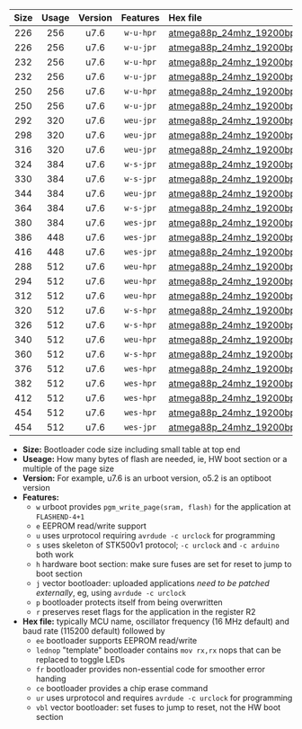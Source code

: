 |Size|Usage|Version|Features|Hex file|
|:-:|:-:|:-:|:-:|:--|
|226|256|u7.6|`w-u-hpr`|[atmega88p_24mhz_19200bps_ur.hex](https://raw.githubusercontent.com/stefanrueger/urboot/main//atmega88p_24mhz_19200bps_ur.hex)|
|226|256|u7.6|`w-u-jpr`|[atmega88p_24mhz_19200bps_ur_vbl.hex](https://raw.githubusercontent.com/stefanrueger/urboot/main//atmega88p_24mhz_19200bps_ur_vbl.hex)|
|232|256|u7.6|`w-u-hpr`|[atmega88p_24mhz_19200bps_lednop_ur.hex](https://raw.githubusercontent.com/stefanrueger/urboot/main//atmega88p_24mhz_19200bps_lednop_ur.hex)|
|232|256|u7.6|`w-u-jpr`|[atmega88p_24mhz_19200bps_lednop_ur_vbl.hex](https://raw.githubusercontent.com/stefanrueger/urboot/main//atmega88p_24mhz_19200bps_lednop_ur_vbl.hex)|
|250|256|u7.6|`w-u-hpr`|[atmega88p_24mhz_19200bps_lednop_fr_ur.hex](https://raw.githubusercontent.com/stefanrueger/urboot/main//atmega88p_24mhz_19200bps_lednop_fr_ur.hex)|
|250|256|u7.6|`w-u-jpr`|[atmega88p_24mhz_19200bps_lednop_fr_ur_vbl.hex](https://raw.githubusercontent.com/stefanrueger/urboot/main//atmega88p_24mhz_19200bps_lednop_fr_ur_vbl.hex)|
|292|320|u7.6|`weu-jpr`|[atmega88p_24mhz_19200bps_ee_ur_vbl.hex](https://raw.githubusercontent.com/stefanrueger/urboot/main//atmega88p_24mhz_19200bps_ee_ur_vbl.hex)|
|298|320|u7.6|`weu-jpr`|[atmega88p_24mhz_19200bps_ee_lednop_ur_vbl.hex](https://raw.githubusercontent.com/stefanrueger/urboot/main//atmega88p_24mhz_19200bps_ee_lednop_ur_vbl.hex)|
|316|320|u7.6|`weu-jpr`|[atmega88p_24mhz_19200bps_ee_lednop_fr_ur_vbl.hex](https://raw.githubusercontent.com/stefanrueger/urboot/main//atmega88p_24mhz_19200bps_ee_lednop_fr_ur_vbl.hex)|
|324|384|u7.6|`w-s-jpr`|[atmega88p_24mhz_19200bps_vbl.hex](https://raw.githubusercontent.com/stefanrueger/urboot/main//atmega88p_24mhz_19200bps_vbl.hex)|
|330|384|u7.6|`w-s-jpr`|[atmega88p_24mhz_19200bps_lednop_vbl.hex](https://raw.githubusercontent.com/stefanrueger/urboot/main//atmega88p_24mhz_19200bps_lednop_vbl.hex)|
|344|384|u7.6|`weu-jpr`|[atmega88p_24mhz_19200bps_ee_lednop_fr_ce_ur_vbl.hex](https://raw.githubusercontent.com/stefanrueger/urboot/main//atmega88p_24mhz_19200bps_ee_lednop_fr_ce_ur_vbl.hex)|
|364|384|u7.6|`w-s-jpr`|[atmega88p_24mhz_19200bps_lednop_fr_vbl.hex](https://raw.githubusercontent.com/stefanrueger/urboot/main//atmega88p_24mhz_19200bps_lednop_fr_vbl.hex)|
|380|384|u7.6|`wes-jpr`|[atmega88p_24mhz_19200bps_ee_vbl.hex](https://raw.githubusercontent.com/stefanrueger/urboot/main//atmega88p_24mhz_19200bps_ee_vbl.hex)|
|386|448|u7.6|`wes-jpr`|[atmega88p_24mhz_19200bps_ee_lednop_vbl.hex](https://raw.githubusercontent.com/stefanrueger/urboot/main//atmega88p_24mhz_19200bps_ee_lednop_vbl.hex)|
|416|448|u7.6|`wes-jpr`|[atmega88p_24mhz_19200bps_ee_lednop_fr_vbl.hex](https://raw.githubusercontent.com/stefanrueger/urboot/main//atmega88p_24mhz_19200bps_ee_lednop_fr_vbl.hex)|
|288|512|u7.6|`weu-hpr`|[atmega88p_24mhz_19200bps_ee_ur.hex](https://raw.githubusercontent.com/stefanrueger/urboot/main//atmega88p_24mhz_19200bps_ee_ur.hex)|
|294|512|u7.6|`weu-hpr`|[atmega88p_24mhz_19200bps_ee_lednop_ur.hex](https://raw.githubusercontent.com/stefanrueger/urboot/main//atmega88p_24mhz_19200bps_ee_lednop_ur.hex)|
|312|512|u7.6|`weu-hpr`|[atmega88p_24mhz_19200bps_ee_lednop_fr_ur.hex](https://raw.githubusercontent.com/stefanrueger/urboot/main//atmega88p_24mhz_19200bps_ee_lednop_fr_ur.hex)|
|320|512|u7.6|`w-s-hpr`|[atmega88p_24mhz_19200bps.hex](https://raw.githubusercontent.com/stefanrueger/urboot/main//atmega88p_24mhz_19200bps.hex)|
|326|512|u7.6|`w-s-hpr`|[atmega88p_24mhz_19200bps_lednop.hex](https://raw.githubusercontent.com/stefanrueger/urboot/main//atmega88p_24mhz_19200bps_lednop.hex)|
|340|512|u7.6|`weu-hpr`|[atmega88p_24mhz_19200bps_ee_lednop_fr_ce_ur.hex](https://raw.githubusercontent.com/stefanrueger/urboot/main//atmega88p_24mhz_19200bps_ee_lednop_fr_ce_ur.hex)|
|360|512|u7.6|`w-s-hpr`|[atmega88p_24mhz_19200bps_lednop_fr.hex](https://raw.githubusercontent.com/stefanrueger/urboot/main//atmega88p_24mhz_19200bps_lednop_fr.hex)|
|376|512|u7.6|`wes-hpr`|[atmega88p_24mhz_19200bps_ee.hex](https://raw.githubusercontent.com/stefanrueger/urboot/main//atmega88p_24mhz_19200bps_ee.hex)|
|382|512|u7.6|`wes-hpr`|[atmega88p_24mhz_19200bps_ee_lednop.hex](https://raw.githubusercontent.com/stefanrueger/urboot/main//atmega88p_24mhz_19200bps_ee_lednop.hex)|
|412|512|u7.6|`wes-hpr`|[atmega88p_24mhz_19200bps_ee_lednop_fr.hex](https://raw.githubusercontent.com/stefanrueger/urboot/main//atmega88p_24mhz_19200bps_ee_lednop_fr.hex)|
|454|512|u7.6|`wes-hpr`|[atmega88p_24mhz_19200bps_ee_lednop_fr_ce.hex](https://raw.githubusercontent.com/stefanrueger/urboot/main//atmega88p_24mhz_19200bps_ee_lednop_fr_ce.hex)|
|454|512|u7.6|`wes-jpr`|[atmega88p_24mhz_19200bps_ee_lednop_fr_ce_vbl.hex](https://raw.githubusercontent.com/stefanrueger/urboot/main//atmega88p_24mhz_19200bps_ee_lednop_fr_ce_vbl.hex)|

- **Size:** Bootloader code size including small table at top end
- **Useage:** How many bytes of flash are needed, ie, HW boot section or a multiple of the page size
- **Version:** For example, u7.6 is an urboot version, o5.2 is an optiboot version
- **Features:**
  + `w` urboot provides `pgm_write_page(sram, flash)` for the application at `FLASHEND-4+1`
  + `e` EEPROM read/write support
  + `u` uses urprotocol requiring `avrdude -c urclock` for programming
  + `s` uses skeleton of STK500v1 protocol; `-c urclock` and `-c arduino` both work
  + `h` hardware boot section: make sure fuses are set for reset to jump to boot section
  + `j` vector bootloader: uploaded applications *need to be patched externally*, eg, using `avrdude -c urclock`
  + `p` bootloader protects itself from being overwritten
  + `r` preserves reset flags for the application in the register R2
- **Hex file:** typically MCU name, oscillator frequency (16 MHz default) and baud rate (115200 default) followed by
  + `ee` bootloader supports EEPROM read/write
  + `lednop` "template" bootloader contains `mov rx,rx` nops that can be replaced to toggle LEDs
  + `fr` bootloader provides non-essential code for smoother error handing
  + `ce` bootloader provides a chip erase command
  + `ur` uses urprotocol and requires `avrdude -c urclock` for programming
  + `vbl` vector bootloader: set fuses to jump to reset, not the HW boot section
